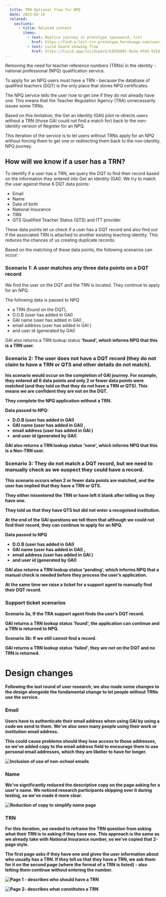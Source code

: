 ```yaml
---
  title: TRN Optional flow for NPQ
  date: 2023-02-16
  related:
    sections:
      - title: Related content
        items:
          - text: Replica journey in prototype (password, trn)
            href: https://find-a-lost-trn-prototype.herokuapp.com/user-research/scenario-1/
          - text: Lucid board showing flow
            href: https://lucid.app/lucidspark/b3b5b801-9a3e-4f60-915d-6e0217dd2d65/edit?view_items=xJN.t8Pac_f6&invitationId=inv_9bfebe40-c041-4aba-b1e2-b6a402ab51d8
---
```


Removing the need for teacher reference numbers (TRNs) in the identity - national professional (NPQ) qualification service.

To apply for an NPQ users must have a TRN - because the database of qualified teachers (DQT) is the only place that stores NPQ certificates.

The NPQ service tells the user how to get one if they do not already have one. This means that the Teacher Regulation Agency (TRA) unnecessarily issues some TRNs. 

Based on this limitation, the Get an Identity (GAI) pilot re-directs users without a TRN (those GAI could not find a match for) back to the non-identity version of Register for an NPQ.

This iteration of the service is to let users without TRNs apply for an NPQ without forcing them to get one or redirecting them back to the non-identity, NPQ journey. 


## How will we know if a user has a TRN?

To identify if a user has a TRN, we query the DQT to find their record based on the information they entered into Get an Identity (GAI). We try to match the user against these 6 DQT data points: 


- Email 
- Name
- Date of birth
- National Insurance 
- TRN
- QTS Qualified Teacher Status (QTS) and ITT provider

These data points let us check if a user has a DQT record and also find out if the associated TRN is attached to another existing teaching identity. This reduces the chances of us creating duplicate records.


Based on the matching of these data points, the following scenarios can occur:


### Scenario 1: A user matches any three data points on a DQT record

We find the user on the DQT and the TRN is located. They continue to apply for an NPQ. 

The following data is passed to NPQ 

- a TRN (found on the DQT), 
- D.O.B (user has added in GAI) 
- GAI name (user has added in GAI) , 
- email address (user has added in GAI ) 
- and user id (generated by GAI)

GAI also returns a TRN lookup status <b>'found'<b>, which informs NPQ that this is a TRN user.


### Scenario 2: The user does not have a DQT record (they do not claim to have a TRN or QTS and other details do not match).

his scenario would occur on the completion of GAI journey. For example, they entered all 6 data points and only 2 or fewer data points were matched (and they told us that they do not have a TRN or QTS). This means we are confident they are not on the DQT.

They complete the NPQ application without a TRN.

Data passed to NPQ:

- D.O.B (user has added in GAI) 
- GAI name (user has added in GAI) , 
- email address (user has added in GAI ) 
- and user id (generated by GAI)

GAI also returns a TRN lookup status <b>'none'</b>, which informs NPQ that this is a Non-TRN user.


### Scenario 3: They do not match a DQT record, but we need to manually check as we suspect they could have a record.

This scenario occurs when 2 or fewer data points are matched, and the user has implied that they have a TRN or QTS. 

They either misentered the TRN or have left it blank after telling us they have one.

They told us that they have QTS but did not enter a recognised institution.

At the end of the GAI questions we tell them that although we could not find their record, they can continue to apply for an NPQ.

Data passed to NPQ 

- D.O.B (user has added in GAI) 
- GAI name (user has added in GAI) , 
- email address (user has added in GAI ) 
- and user id (generated by GAI)

GAI also returns a TRN lookup status <b>'pending'</b>, which informs NPQ that a manual check is needed before they process the user’s application.

At the same time we raise a ticket for a support agent to manually find their DQT record. 

### Support ticket scenarios

Scenario 3a, If the TRA support agent finds the user’s DQT record.

GAI returns a TRN lookup status  <b>'found'</b>, the application can continue and a TRN is returned to NPQ.


Scenario 3b: If we still cannot find a record.

GAI returns a TRN lookup status  <b>'failed'</b>, they are not on the DQT and no TRN is returned.

# Design changes 
Following the last round of user research, we also made some changes to the design alongside the fundamental change to let people without TRNs use the service. 

### Email 

Users have to authenticate their email address when using GAI by using a code we send to them. We’ve also seen many people using their work or institution email address.

This could cause problems should they lose access to those addresses, so we’ve added copy to the email address field to encourage them to use personal email addresses, which they are likelier to have for longer.

![Inclusion of use of non-school emails](1-email.png "Inclusion of use of non-school emails")


### Name

We’ve significantly reduced the descriptive copy on the page asking for a user's name. We noticed research participants skipping over it during testing, so we’ve made it more clear.


![Reduction of copy to simplify name page](2-name.png "Reduction of copy to simplify name page")


### TRN

For this iteration, we needed to reframe the TRN question from asking what their TRN is to asking if they have one. This approach is the same as we already take with National Insurance number, so we’ve copied that 2-page style.

The first page asks if they have one and gives the user information about who usually has a TRN. If they tell us that they have a TRN, we ask them for it on the second page (where the format of a TRN is listed) - also letting them continue without entering the number.

![Page 1 - describes who should have a TRN](3-trn.png "Page 1 - describes who should have a TRN")

![Page 2- describes what constitutes a TRN](4-trn.png "Page 2- describes what constitutes a TRN")
